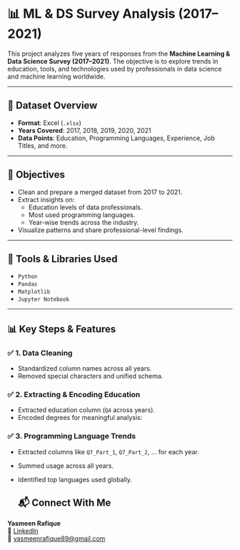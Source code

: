 # 📊 ML & DS Survey Analysis (2017–2021)

This project analyzes five years of responses from the **Machine Learning & Data Science Survey (2017–2021)**. The objective is to explore trends in education, tools, and technologies used by professionals in data science and machine learning worldwide.

---

## 📁 Dataset Overview

- **Format**: Excel (`.xlsx`)
- **Years Covered**: 2017, 2018, 2019, 2020, 2021
- **Data Points**: Education, Programming Languages, Experience, Job Titles, and more.

---

## 📌 Objectives

- Clean and prepare a merged dataset from 2017 to 2021.
- Extract insights on:
  - Education levels of data professionals.
  - Most used programming languages.
  - Year-wise trends across the industry.
- Visualize patterns and share professional-level findings.

---

## 🧰 Tools & Libraries Used

- `Python`
- `Pandas`
- `Matplotlib`
- `Jupyter Notebook`

---

## 📊 Key Steps & Features

### ✅ 1. Data Cleaning
- Standardized column names across all years.
- Removed special characters and unified schema.

### ✅ 2. Extracting & Encoding Education
- Extracted education column (`Q4` across years).
- Encoded degrees for meaningful analysis:


### ✅ 3. Programming Language Trends
- Extracted columns like `Q7_Part_1`, `Q7_Part_2`, ... for each year.
- Summed usage across all years.
- Identified top languages used globally.


  ## 📬 Connect With Me

**Yasmeen Rafique**  
🔗 [LinkedIn](www.linkedin.com/in/yasmeen-rafique)  
📧 yasmeenrafique89@gmail.com
